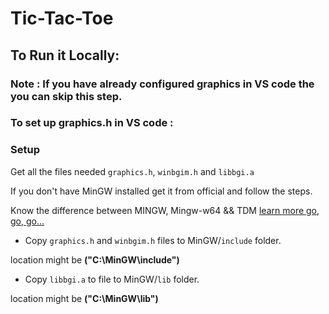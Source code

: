 # Tic-Tac-Toe

## To Run it Locally:
### Note : If you have already configured graphics in VS code the you can skip this step.
### To set up graphics.h in VS code :

### Setup

 Get all the files needed `graphics.h`, `winbgim.h` and `libbgi.a`

 If you don't have MinGW installed get it from official and follow the steps.

 Know the difference between MINGW, Mingw-w64 && TDM [learn more go, go, go...](https://github.com/ullaskunder3/cpp-setup-vsCode#setup)

- Copy `graphics.h` and `winbgim.h` files to MinGW/`include` folder.

location might be **("C:\MinGW\include\")**

- Copy `libbgi.a` to file to MinGW/`lib` folder.

location might be **("C:\MinGW\lib\")**


